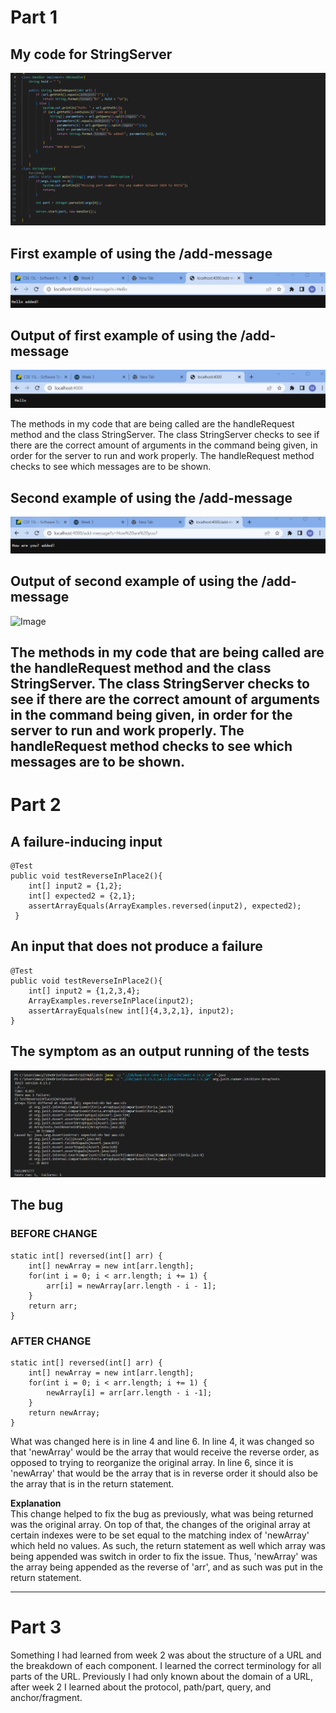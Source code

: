 # Part 1
## My code for StringServer
![Image](StringServerUpdate.png)

## First example of using the /add-message
![Image](FirstExample.png)

## Output of first example of using the /add-message
![Image](FirstExample_Output.png)

The methods in my code that are being called are the handleRequest method and the class StringServer. The class StringServer checks to see if there are the correct amount of arguments in the command being given, in order for the server to run and work properly. The handleRequest method checks to see which messages are to be shown.

## Second example of using the /add-message
![Image](SecondExample.png)

## Output of second example of using the /add-message
![Image](SeconeExample_Output.png)

The methods in my code that are being called are the handleRequest method and the class StringServer. The class StringServer checks to see if there are the correct amount of arguments in the command being given, in order for the server to run and work properly. The handleRequest method checks to see which messages are to be shown.
---
# Part 2

## A failure-inducing input
```
@Test  
public void testReverseInPlace2(){  
	int[] input2 = {1,2};  
	int[] expected2 = {2,1};  
	assertArrayEquals(ArrayExamples.reversed(input2), expected2);  
 }  
```

## An input that does not produce a failure
```
@Test  
public void testReverseInPlace2(){  
	int[] input2 = {1,2,3,4};  
	ArrayExamples.reverseInPlace(input2);  
	assertArrayEquals(new int[]{4,3,2,1}, input2);  
}
```
## The symptom as an output running of the tests
![Image](Symptoms.png)

## The bug
### BEFORE CHANGE
```
static int[] reversed(int[] arr) {  
	int[] newArray = new int[arr.length];
	for(int i = 0; i < arr.length; i += 1) {  
		arr[i] = newArray[arr.length - i - 1];  
	}  
	return arr;  
}
```
### AFTER CHANGE
```
static int[] reversed(int[] arr) {  
	int[] newArray = new int[arr.length];  
	for(int i = 0; i < arr.length; i += 1) {  
		newArray[i] = arr[arr.length - i -1];  
	}  
	return newArray;  
}
```  
What was changed here is in line 4 and line 6. In line 4, it was changed so that 'newArray' would be the array that would receive the reverse order, as opposed to trying to reorganize the original array. In line 6, since it is 'newArray' that would be the array that is in reverse order it should also be the array that is in the return statement.  


**Explanation**  
This change helped to fix the bug as previously, what was being returned was the original array. On top of that, the changes of the original array at certain indexes were to be set equal to the matching index of 'newArray' which held no values. As such, the return statement as well which array was being appended was switch in order to fix the issue. Thus, 'newArray' was the array being appended as the reverse of 'arr', and as such was put in the return statement.


---
# Part 3
Something I had learned from week 2 was about the structure of a URL and the breakdown of each component. I learned the correct terminology for all parts of the URL. Previously I had only known about the domain of a URL, after week 2 I learned about the protocol, path/part, query, and anchor/fragment.
